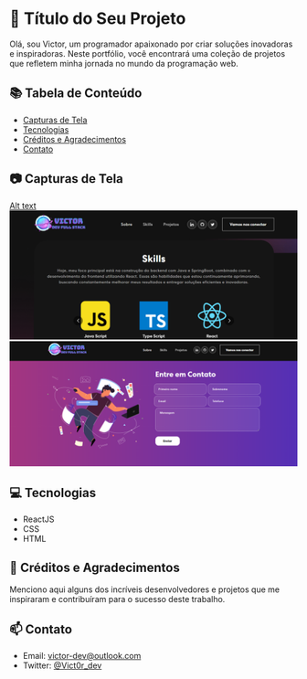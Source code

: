 # 🚀 Título do Seu Projeto

Olá, sou Victor, um programador apaixonado por criar soluções inovadoras e inspiradoras. Neste portfólio, você encontrará uma coleção de projetos que refletem minha jornada no mundo da programação web.

## 📚 Tabela de Conteúdo
- [Capturas de Tela](#capturas-de-tela)
- [Tecnologias](#tecnologias)
- [Créditos e Agradecimentos](#créditos-e-agradecimentos)
- [Contato](#contato)

## 📷 Capturas de Tela
[Alt text](image.png)
![Alt text](image-1.png)
![Alt text](image-2.png)

## 💻 Tecnologias 
- ReactJS
- CSS
- HTML

## 🙌 Créditos e Agradecimentos
Menciono aqui alguns dos incríveis desenvolvedores e projetos que me inspiraram e contribuíram para o sucesso deste trabalho.

## 📫 Contato
- Email: victor-dev@outlook.com
- Twitter: [@Vict0r_dev](https://twitter.com/Vict0r_dev)
